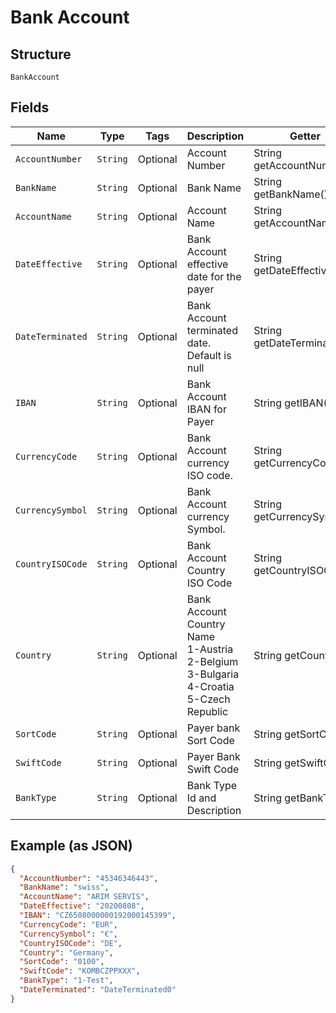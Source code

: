 
# Bank Account

## Structure

`BankAccount`

## Fields

| Name | Type | Tags | Description | Getter | Setter |
|  --- | --- | --- | --- | --- | --- |
| `AccountNumber` | `String` | Optional | Account Number | String getAccountNumber() | setAccountNumber(String accountNumber) |
| `BankName` | `String` | Optional | Bank Name | String getBankName() | setBankName(String bankName) |
| `AccountName` | `String` | Optional | Account Name | String getAccountName() | setAccountName(String accountName) |
| `DateEffective` | `String` | Optional | Bank Account effective date for the payer | String getDateEffective() | setDateEffective(String dateEffective) |
| `DateTerminated` | `String` | Optional | Bank Account terminated date. Default is null | String getDateTerminated() | setDateTerminated(String dateTerminated) |
| `IBAN` | `String` | Optional | Bank Account IBAN for Payer | String getIBAN() | setIBAN(String iBAN) |
| `CurrencyCode` | `String` | Optional | Bank Account currency ISO code. | String getCurrencyCode() | setCurrencyCode(String currencyCode) |
| `CurrencySymbol` | `String` | Optional | Bank Account currency Symbol. | String getCurrencySymbol() | setCurrencySymbol(String currencySymbol) |
| `CountryISOCode` | `String` | Optional | Bank Account Country ISO Code | String getCountryISOCode() | setCountryISOCode(String countryISOCode) |
| `Country` | `String` | Optional | Bank Account Country Name<br>1-Austria<br>2-Belgium<br>3-Bulgaria<br>4-Croatia<br>5-Czech Republic | String getCountry() | setCountry(String country) |
| `SortCode` | `String` | Optional | Payer bank Sort Code | String getSortCode() | setSortCode(String sortCode) |
| `SwiftCode` | `String` | Optional | Payer Bank Swift Code | String getSwiftCode() | setSwiftCode(String swiftCode) |
| `BankType` | `String` | Optional | Bank Type Id and Description | String getBankType() | setBankType(String bankType) |

## Example (as JSON)

```json
{
  "AccountNumber": "45346346443",
  "BankName": "swiss",
  "AccountName": "ARIM SERVIS",
  "DateEffective": "20200808",
  "IBAN": "CZ6508000000192000145399",
  "CurrencyCode": "EUR",
  "CurrencySymbol": "€",
  "CountryISOCode": "DE",
  "Country": "Germany",
  "SortCode": "0100",
  "SwiftCode": "KOMBCZPPXXX",
  "BankType": "1-Test",
  "DateTerminated": "DateTerminated0"
}
```

